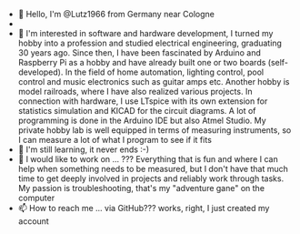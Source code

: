 - 👋 Hello, I'm @Lutz1966  from Germany near Cologne
- 
- 👀 I'm interested in software and hardware development, I turned my hobby into a profession and studied electrical engineering, graduating 30 years ago. Since then, I have been fascinated by Arduino and Raspberry Pi as a hobby and have already built one or two boards (self-developed).
In the field of home automation, lighting control, pool control and music electronics such as guitar amps etc.
Another hobby is model railroads, where I have also realized various projects.
In connection with hardware, I use LTspice with its own extension for statistics simulation and KICAD for the circuit diagrams.
A lot of programming is done in the Arduino IDE but also Atmel Studio.
My private hobby lab is well equipped in terms of measuring instruments, so I can measure a lot of what I program to see if it fits
- 🌱 I'm still learning, it never ends :-)
- 💞️ I would like to work on ... ??? Everything that is fun and where I can help when something needs to be measured, but I don't have that much time to get deeply involved in projects and reliably work through tasks. My passion is troubleshooting, that's my "adventure gane" on the computer
- 📫 How to reach me ... via GitHub??? works, right, I just created my account

<!---
Lutz1966/Lutz1966 is a ✨ special ✨ repository because its `README.md` (this file) appears on your GitHub profile.
You can click the Preview link to take a look at your changes.
--->
